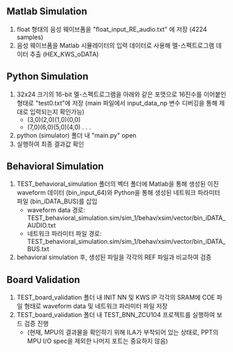## Matlab Simulation
1. float 형태의 음성 웨이브폼을 "float_input_RE_audio.txt" 에 저장 (4224 samples)
2. 음성 웨이브폼을 Matlab 시뮬레이터의 입력 데이터로 사용해 멜-스펙트로그램 데이터 추출 (HEX_KWS_oDATA)

## Python Simulation
1. 32x24 크기의 16-bit 멜-스펙트로그램을 아래와 같은 포맷으로 16진수를 이어붙인 형태로 "test0.txt"에 저장 (main 파일에서 input_data_np 변수 디버깅을 통해 제대로 입력되는지 확인가능)
   - (3,0)(2,0)(1,0)(0,0)
   - (7,0)(6,0)(5,0)(4,0) . . .
2. python (simulator) 폴더 내 "main.py" open
3. 실행하여 최종 결과값 확인

## Behavioral Simulation
1. TEST_behavioral_simulation 폴더의 벡터 폴더에 Matlab을 통해 생성된 이진 waveform 데이터 (bin_input_64)와 Python을 통해 생성된 네트워크 파라미터 파일 (bin_iDATA_BUS)를 삽입
   - waveform data 경로: TEST_behavioral_simulation.sim/sim_1/behav/xsim/vector/bin_iDATA_AUDIO.txt
   - 네트워크 파라미터 파일 경로: TEST_behavioral_simulation.sim/sim_1/behav/xsim/vector/bin_iDATA_BUS.txt
2. behavioral simulation 후, 생성된 파일을 각각의 REF 파일과 비교하여 검증

## Board Validation
1. TEST_board_validation 폴더 내 INIT NN 및 KWS IP 각각의 SRAM에 COE 파일 형태로 waveform data 및 네트워크 파라미터 파일 저장
2. TEST_board_validation 폴더 내 TEST_BNN_ZCU104 프로젝트를 실행하여 보드 검증 진행
    - (현재, MPU의 결과물을 확인하기 위해 ILA가 부착되어 있는 상태로, PPT의 MPU I/O spec을 제외한 나머지 포트는 중요하지 않음)
